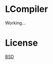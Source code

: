 LCompiler
==================
Working...

License
=================
[BSD][3]

[3]:http://opensource.org/licenses/BSD-2-Clause